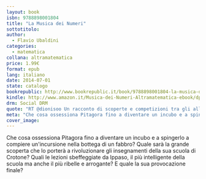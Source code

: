 ```yaml
---
layout: book
isbn: 9788898001804
title: "La Musica dei Numeri"
sottotitolo:
author:
  - Flavio Ubaldini
categories:
  - matematica
collana: altramatematica
price: 1.99€
format: epub
lang: italiano
date: 2014-07-01
state: catalogo
bookrepublic: http://www.bookrepublic.it/book/9788898001804-la-musica-dei-numeri/
kindle: http://www.amazon.it/Musica-dei-Numeri-Altramatematica-ebook/dp/B00LCXQD78/
drm: Social DRM
quote: "RT @dionisoo Un racconto di scoperte e competizioni tra gli allievi della scuola di Pitagora."
meta: "Che cosa ossessiona Pitagora fino a diventare un incubo e a spingerlo a compiere un'incursione nella bottega di un fabbro? Quale sarà la grande scoperta che lo porterà a rivoluzionare gli insegnamenti della sua scuola di Crotone?"
cover_image:
---
```

Che cosa ossessiona Pitagora fino a diventare un incubo e a spingerlo a compiere un'incursione nella bottega di un fabbro? Quale sarà la grande scoperta che lo porterà a rivoluzionare gli insegnamenti della sua scuola di Crotone? Quali le lezioni sbeffeggiate da Ippaso, il più intelligente della scuola ma anche il più ribelle e arrogante? E quale la sua provocazione finale?

